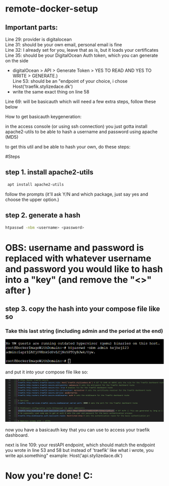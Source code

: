 # remote-docker-setup

## Important parts:

Line 29: provider is digitalocean  
Line 31: should be your own email, personal email is fine  
Line 32: I already set for you, leave that as is, but it loads your certificates    
Line 35: should be your DigitalOcean Auth token, which you can generate on the side  
 - digitalOcean > API > Generate Token > YES TO READ AND YES TO WRITE > GENERATE.)  
Line 53: should be an "endpoint of your choice, i chose Host('traefik.stylizedace.dk')
- write the same exact thing on line 58  

Line 69: will be basicauth  which will need a few extra steps, follow these below  

How to get basicauth keygeneration:

in the access console (or using ssh connection) you just gotta install apache2-utils to be able to hash a username and password using apache (MD5)

to get this util and be able to hash your own, do these steps:

#Steps

## step 1. install apache2-utils

```bash
 apt install apache2-utils
```
follow the prompts (it'll ask Y/N and which package, just say yes and choose the upper option.)

## step 2. generate a hash

```bash
htpasswd -nbm <username> <password>
```

# OBS: username and password is replaced with whatever username and password you would like to hash into a "key" (and remove the "<>" after )

## step 3. copy the hash into your compose file like so

### Take this last string (including admin and the period at the end)
![img.png](images/img.png)

and put it into your compose file like so:

![img_1.png](images/img_1.png)

now you have a basicauth key that you can use to access your traefik dashboard.

next is line 109: your restAPI endpoint, which should match the endpoint you wrote in line 53 and 58 but instead of 'traefik' like what i wrote, you write api.something"
example: Host('api.stylizedace.dk')

# Now you're done! C:

